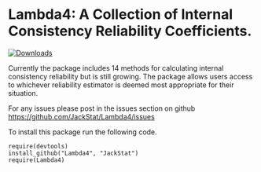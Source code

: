 Lambda4: A Collection of Internal Consistency Reliability Coefficients.
========================================================
[![Downloads](http://cranlogs.r-pkg.org/badges/Lambda4?color=brightgreen)](http://www.r-pkg.org/pkg/Lambda4)

Currently the package includes 14 methods for calculating internal consistency reliability but is still growing.  The package allows users access to whichever reliability estimator is deemed most appropriate for their situation.

For any issues please post in the issues section on github
https://github.com/JackStat/Lambda4/issues


To install this package run the following code.

```
require(devtools)
install_github("Lambda4", "JackStat")
require(Lambda4)
```

